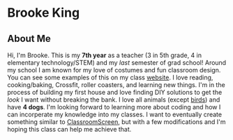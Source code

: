 # Brooke King

## About Me
Hi, I'm Brooke. This is my **7th year** as a teacher (3 in 5th grade, 4 in elementary technology/STEM) and my _last_ semester of grad school! Around my school I am known for my love of costumes and fun classroom design. You can see some examples of this on my class [website](https://the-imaginationstation.weebly.com/about-ms-king.html). I love reading, cooking/baking, Crossfit, roller coasters, and learning new things. I'm in the process of building my first house and love finding DIY solutions to get the _look_ I want without breaking the bank. I love all animals (except [birds](https://i.chzbgr.com/full/6213734144/hF666517A/battling-a-goose-with-a-lightsaber)) and have **4 dogs**. I'm looking forward to learning more about coding and how I can incorperate my knowledge into my classes. I want to eventually create something similar to [ClassroomScreen](https://app.classroomscreen.com/wv1/32d0321e-1e2c-4671-86b3-1c31a4e32fa3), but with a few modifications and I'm hoping this class can help me achieve that.
